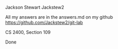 Jackson Stewart 
Jackstew2

All my answers are in the answers.md on my github https://github.com/Jackstew2/git-lab

CS 2400, Section 109

Done
